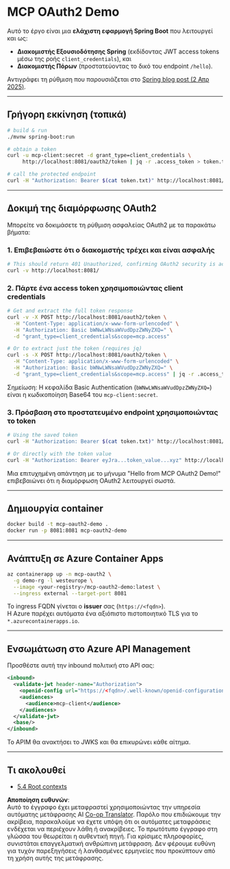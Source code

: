<!--
CO_OP_TRANSLATOR_METADATA:
{
  "original_hash": "0a7083e660ca0d85fd6a947514c61993",
  "translation_date": "2025-07-14T00:41:55+00:00",
  "source_file": "05-AdvancedTopics/mcp-oauth2-demo/README.md",
  "language_code": "el"
}
-->
# MCP OAuth2 Demo

Αυτό το έργο είναι μια **ελάχιστη εφαρμογή Spring Boot** που λειτουργεί και ως:

* **Διακομιστής Εξουσιοδότησης Spring** (εκδίδοντας JWT access tokens μέσω της ροής `client_credentials`), και  
* **Διακομιστής Πόρων** (προστατεύοντας το δικό του endpoint `/hello`).

Αντιγράφει τη ρύθμιση που παρουσιάζεται στο [Spring blog post (2 Απρ 2025)](https://spring.io/blog/2025/04/02/mcp-server-oauth2).

---

## Γρήγορη εκκίνηση (τοπικά)

```bash
# build & run
./mvnw spring-boot:run

# obtain a token
curl -u mcp-client:secret -d grant_type=client_credentials \
     http://localhost:8081/oauth2/token | jq -r .access_token > token.txt

# call the protected endpoint
curl -H "Authorization: Bearer $(cat token.txt)" http://localhost:8081/hello
```

---

## Δοκιμή της διαμόρφωσης OAuth2

Μπορείτε να δοκιμάσετε τη ρύθμιση ασφαλείας OAuth2 με τα παρακάτω βήματα:

### 1. Επιβεβαιώστε ότι ο διακομιστής τρέχει και είναι ασφαλής

```bash
# This should return 401 Unauthorized, confirming OAuth2 security is active
curl -v http://localhost:8081/
```

### 2. Πάρτε ένα access token χρησιμοποιώντας client credentials

```bash
# Get and extract the full token response
curl -v -X POST http://localhost:8081/oauth2/token \
  -H "Content-Type: application/x-www-form-urlencoded" \
  -H "Authorization: Basic bWNwLWNsaWVudDpzZWNyZXQ=" \
  -d "grant_type=client_credentials&scope=mcp.access"

# Or to extract just the token (requires jq)
curl -s -X POST http://localhost:8081/oauth2/token \
  -H "Content-Type: application/x-www-form-urlencoded" \
  -H "Authorization: Basic bWNwLWNsaWVudDpzZWNyZXQ=" \
  -d "grant_type=client_credentials&scope=mcp.access" | jq -r .access_token > token.txt
```

Σημείωση: Η κεφαλίδα Basic Authentication (`bWNwLWNsaWVudDpzZWNyZXQ=`) είναι η κωδικοποίηση Base64 του `mcp-client:secret`.

### 3. Πρόσβαση στο προστατευμένο endpoint χρησιμοποιώντας το token

```bash
# Using the saved token
curl -H "Authorization: Bearer $(cat token.txt)" http://localhost:8081/hello

# Or directly with the token value
curl -H "Authorization: Bearer eyJra...token_value...xyz" http://localhost:8081/hello
```

Μια επιτυχημένη απάντηση με το μήνυμα "Hello from MCP OAuth2 Demo!" επιβεβαιώνει ότι η διαμόρφωση OAuth2 λειτουργεί σωστά.

---

## Δημιουργία container

```bash
docker build -t mcp-oauth2-demo .
docker run -p 8081:8081 mcp-oauth2-demo
```

---

## Ανάπτυξη σε **Azure Container Apps**

```bash
az containerapp up -n mcp-oauth2 \
  -g demo-rg -l westeurope \
  --image <your-registry>/mcp-oauth2-demo:latest \
  --ingress external --target-port 8081
```

Το ingress FQDN γίνεται ο **issuer** σας (`https://<fqdn>`).  
Η Azure παρέχει αυτόματα ένα αξιόπιστο πιστοποιητικό TLS για το `*.azurecontainerapps.io`.

---

## Ενσωμάτωση στο **Azure API Management**

Προσθέστε αυτή την inbound πολιτική στο API σας:

```xml
<inbound>
  <validate-jwt header-name="Authorization">
    <openid-config url="https://<fqdn>/.well-known/openid-configuration"/>
    <audiences>
      <audience>mcp-client</audience>
    </audiences>
  </validate-jwt>
  <base/>
</inbound>
```

Το APIM θα ανακτήσει το JWKS και θα επικυρώνει κάθε αίτημα.

---

## Τι ακολουθεί

- [5.4 Root contexts](../mcp-root-contexts/README.md)

**Αποποίηση ευθυνών**:  
Αυτό το έγγραφο έχει μεταφραστεί χρησιμοποιώντας την υπηρεσία αυτόματης μετάφρασης AI [Co-op Translator](https://github.com/Azure/co-op-translator). Παρόλο που επιδιώκουμε την ακρίβεια, παρακαλούμε να έχετε υπόψη ότι οι αυτόματες μεταφράσεις ενδέχεται να περιέχουν λάθη ή ανακρίβειες. Το πρωτότυπο έγγραφο στη γλώσσα του θεωρείται η αυθεντική πηγή. Για κρίσιμες πληροφορίες, συνιστάται επαγγελματική ανθρώπινη μετάφραση. Δεν φέρουμε ευθύνη για τυχόν παρεξηγήσεις ή λανθασμένες ερμηνείες που προκύπτουν από τη χρήση αυτής της μετάφρασης.